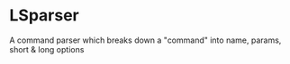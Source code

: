# LSparser
A command parser which breaks down a "command" into name, params, short &amp; long options 
